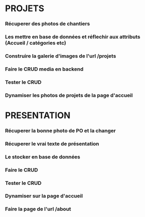 # PROJETS

### Récuperer des photos de chantiers 
### Les mettre en base de données et réflechir aux attributs (Accueil / catégories etc)
### Construire la galerie d'images de l'url /projets
### Faire le CRUD media en backend
### Tester le CRUD
### Dynamiser les photos de projets de la page d'accueil

# PRESENTATION

### Récuperer la bonne photo de PO et la changer
### Récuperer le vrai texte de présentation
### Le stocker en base de données 
### Faire le CRUD
### Tester le CRUD
### Dynamiser sur la page d'accueil 
### Faire la page de l'url /about